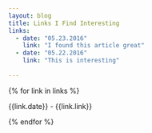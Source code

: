 ```yaml
---
layout: blog
title: Links I Find Interesting
links:
  - date: "05.23.2016"
    link: "I found this article great"
  - date: "05.22.2016"
    link: "This is interesting"
    
---
```


{% for link in links %}

{{link.date}} - {{link.link}}

{% endfor %}


